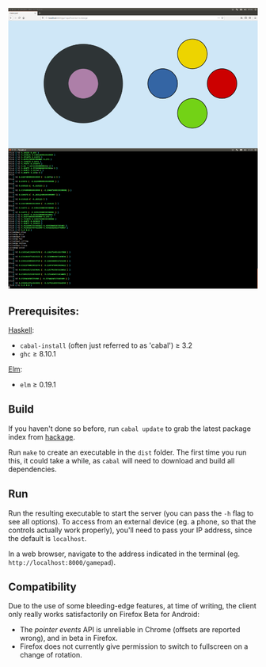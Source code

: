 ![](data/screenshot.png)

Prerequisites:
--------------

[Haskell](https://www.haskell.org/):
- `cabal-install` (often just referred to as 'cabal') ≥ 3.2
- `ghc` ≥ 8.10.1

[Elm](https://elm-lang.org/):
- `elm` ≥ 0.19.1

Build
------

If you haven't done so before, run `cabal update` to grab the latest package index from [hackage](https://hackage.haskell.org/).

Run `make` to create an executable in the `dist` folder. The first time you run this, it could take a while, as `cabal` will need to download and build all dependencies.

Run
---

Run the resulting executable to start the server (you can pass the `-h` flag to see all options). To access from an external device (eg. a phone, so that the controls actually work properly), you'll need to pass your IP address, since the default is `localhost`.

In a web browser, navigate to the address indicated in the terminal (eg. `http://localhost:8000/gamepad`).

Compatibility
-------------

Due to the use of some bleeding-edge features, at time of writing, the client only really works satisfactorily on Firefox Beta for Android:

- The *pointer events* API is unreliable in Chrome (offsets are reported wrong), and in beta in Firefox.
- Firefox does not currently give permission to switch to fullscreen on a change of rotation.
